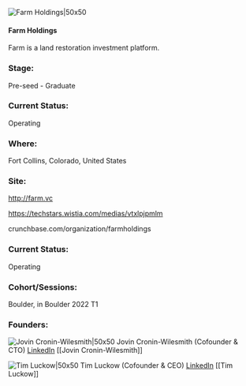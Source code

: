 

![Farm Holdings|50x50](https://apimg.techstars.com/connect/images/image_files/6261c33233ea244006e948f0/original/Screen_Shot_2022-04-21_at_2.48.34_PM.png)

#### Farm Holdings
Farm is a land restoration investment platform.

### Stage: 
Pre-seed - Graduate 

### Current Status: 
Operating

### Where:
Fort Collins, Colorado, United States

### Site:
http://farm.vc

https://techstars.wistia.com/medias/vtxlpjpmlm

crunchbase.com/organization/farmholdings

### Current Status: 
Operating

### Cohort/Sessions: 
Boulder, in Boulder 2022 T1

### Founders: 

![Jovin Cronin-Wilesmith|50x50](https://www.f6s.com/content-resource/profiles/271625_th2.jpg) Jovin Cronin-Wilesmith (Cofounder & CTO) [LinkedIn](https://linkedin.com/in/jovin-cronin-wilesmith-6059234a) [[Jovin Cronin-Wilesmith]]

![Tim Luckow|50x50](https://apimg.techstars.com/connect/images/image_files/6261c380a1601641376e7c9c/original/97E14D25-3352-4FBC-951D-755A2069683F_1_105_c.jpeg) Tim Luckow (Cofounder & CEO) [LinkedIn](https://linkedin.com/in/timluckow) [[Tim Luckow]]


